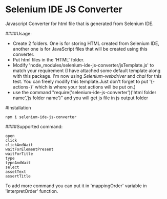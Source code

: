 # Selenium IDE JS Converter
Javascript Converter for html file that is generated from Selenium IDE.


####Usage:
- Create 2 folders. One is for storing HTML created from Selenium IDE, another one is for JavaScript files that will be created using this converter.
- Put html files in the 'HTML' folder.
- Modify 'node_modules/selenium-ide-js-converter/jsTemplate.js' to match your requirement (I have attached some default template along with this package. I'm now using *Selenium-webdriver* and *chai* for this test. You can freely modify this template.Just don't forget to put '{-actions-}' which is where your test actions will be put on.)
- use the command "require('selenium-ide-js-converter')('html folder name','js folder name')" and you will get js file in js output folder


#Installation
```
npm i selenium-ide-js-converter
```

####Supported command:
```
open
click
clickAndWait
waitForElementPresent
waitForTitle
type
typeAndWait
select
assetText
assertTitle
```

To add more command you can put it in 'mappingOrder' variable in 'interpretOrder' function.

